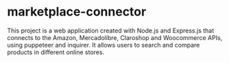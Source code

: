 # marketplace-connector
This project is a web application created with Node.js and Express.js that connects to the Amazon, Mercadolibre, Claroshop and Woocommerce APIs, using puppeteer and inquirer. It allows users to search and compare products in different online stores.
